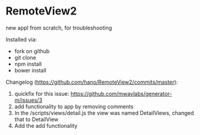RemoteView2
===========

new appl from scratch, for troubleshooting

Installed via:
- fork on github
- git clone
- npm install
- bower install

Changelog (https://github.com/hano/RemoteView2/commits/master):
1. quickfix for this issue: https://github.com/mwaylabs/generator-m/issues/3
2. add functionality to app by removing comments
3. In the /scripts/views/detail.js the view was named DetailViews, changed that to DetailView
4. Add the add functionality
